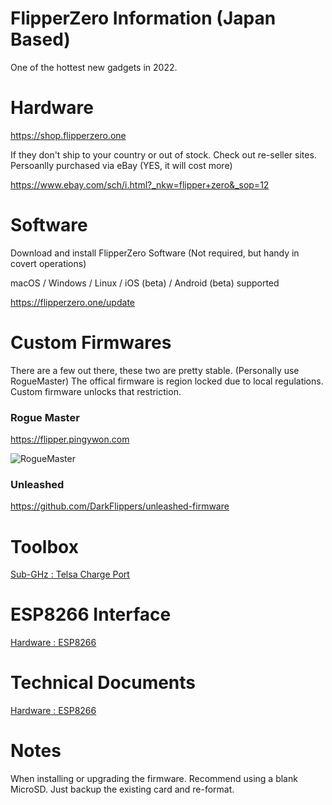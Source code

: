 # FlipperZero Information (Japan Based) #

One of the hottest new gadgets in 2022. 

# Hardware # 

https://shop.flipperzero.one

If they don't ship to your country or out of stock.
Check out re-seller sites.
Persoanlly purchased via eBay (YES, it will cost more)

https://www.ebay.com/sch/i.html?_nkw=flipper+zero&_sop=12


# Software #

Download and install FlipperZero Software (Not required, but handy in covert operations)

macOS / Windows / Linux / iOS (beta) / Android (beta) supported

https://flipperzero.one/update


# Custom Firmwares #

There are a few out there, these two are pretty stable.
(Personally use RogueMaster)
The offical firmware is region locked due to local regulations.
Custom firmware unlocks that restriction.

### Rogue Master ###

https://flipper.pingywon.com

![RogueMaster](https://github.com/7ang0n1n3/flipperzero/blob/main/assets/rougemaster.gif)


### Unleashed ###

https://github.com/DarkFlippers/unleashed-firmware


# Toolbox #

[Sub-GHz : Telsa Charge Port ](toolbox/sub-ghz/telsa.md)


# ESP8266 Interface #

[Hardware : ESP8266](ESP8266/README.md)

# Technical Documents #

[Hardware : ESP8266](tech_specs/tech_specs.md)

# Notes #

When installing or upgrading the firmware. 
Recommend using a blank MicroSD. Just backup
the existing card and re-format.



